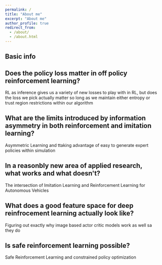 ```yaml
---
permalink: /
title: "About me"
excerpt: "About me"
author_profile: true
redirect_from: 
  - /about/
  - /about.html
---
```


Basic info
------

Does the policy loss matter in off policy reinforcement learning?
------
RL as inference gives us a variety of new losses to play with in RL, but does the loss we pick actually matter so long as we maintain either entropy or trust region restrictions within our algorithm

What are the limits introduced by information asymmetry in both reinforcement and imitation learning?
------
Asymmetric Learning and ttaking advantage of easy to generate expert policies within simulation

In a reasonbly new area of applied research, what works and what doesn't?
------
The intersection of Imitation Learning and Reinforcement Learning for Autonomous Vehicles

What does a good feature space for deep reinfrocement learning actually look like?
------
Figuring out exactly why image based actor critic models work as well sa they do

Is safe reinforcement learning possible?
------
Safe Reinforcement Learning and constrained policy optimization
